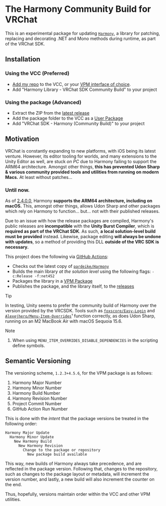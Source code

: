 # The Harmony Community Build for VRChat
This is an experimental package for updating [`Harmony`](https://github.com/pardeike/Harmony), a library for patching, replacing and decorating .NET and Mono methods during runtime, as part of the VRChat SDK.

## Installation
### Using the VCC (Preferred)
  - [Add my repo](https://misutaaasriel.github.io/Dreemurrs-Repository/) to the VCC, or your [VPM interface of choice](https://vrc-get.anatawa12.com/alcom/).
  - Add "Harmony Library - VRChat SDK Community Build" to your project
### Using the package (Advanced)
  - Extract the ZIP from the [latest release](../../releases/latest)
  - Add the package folder to the VCC as a [User Package](https://vcc.docs.vrchat.com/vpm/packages/#user-packages)
  - Add "VRChat SDK - Harmony (Community Build)" to your project

## Motivation
VRChat is constantly expanding to new platforms, with iOS being its latest venture. However, its editor tooling for worlds, and many extensions to the Unity Editor as well, are stuck *on PC* due to Harmony failing to support the ARM64 architecture. Amongst other things, **this has prevented Udon Sharp & various community provided tools and utilities from running on modern Macs.** At least without patches...

### Until now.
As of [2.4.0.0](https://github.com/pardeike/Harmony/releases/tag/v2.4.0.0), Harmony **supports the ARM64 architecture, including on macOS.** This, amongst other things, allows Udon Sharp and other packages which rely on Harmony to function... but... not with their published releases.

Due to an issue with how the release packages are compiled, Harmony's public releases are **incompatible** with the **Unity Burst Compiler**, which is **required as part of the VRChat SDK**. As such, **a local solution-level build must be provided** instead. Likewise, package editing **will always be undone with updates**, so a method of providing this DLL **outside of the VRC SDK is necessary.**

This project does the following via [GitHub Actions](https://github.com/MisutaaAsriel/VRCHarmony/actions):
- Checks out the latest copy of [`pardeike/Harmony`](https://github.com/pardeike/Harmony)
- Builds the main library *at the solution level* using the following flags: `-c:Release -f:net452`
- Packages the library in a [VPM Package](https://vcc.docs.vrchat.com/vpm/packages/#community-packages)
- Publishes the package, and the library itself, to the [releases](../../releases)
> [!TIP]
> In testing, Unity seems to prefer the community build of Harmony over the version provided by the VRCSDK. Tools such as [`foxscore/Easy-Login`](https://github.com/foxscore/easy-login) and [`Alexejhero/Menu-Item-Overrides`](https://github.com/Alexejhero/Menu-Item-Overrides)¹ function correctly, as does Udon Sharp, running on an M2 MacBook Air with macOS Sequoia 15.6.

> [!NOTE]
> 1. When using `MENU_ITEM_OVERRIDES_DISABLE_DEPENDENCIES` in the scripting define symbols.

## Semantic Versioning
The versioning scheme, `1.2.3+4.5.6`, for the VPM package is as follows:
1. Harmony Major Number
2. Harmony Minor Number
3. Harmony Build Number
4. Harmony Revision Number
5. Project Commit Number
6. GitHub Action Run Number

This is done with the *intent* that the package versions be treated in the following order:
```
Harmony Major Update
  Harmony Minor Update
    New Harmony Build
      New Harmony Revision
        Change to the package or repository
          New package build available
```
This way, new builds of Harmony always take precedence, and are reflected in the package version. Following that, changes to the repository, such as changes to the package layout or metadata, will increment the version number, and lastly, a new build will also increment the counter on the end.

Thus, hopefully, versions maintain order within the VCC and other VPM utilities.